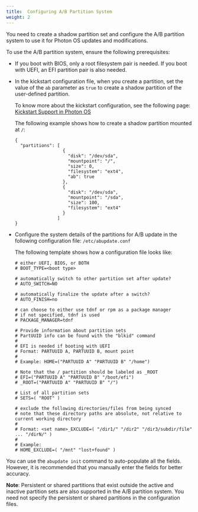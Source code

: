 ```yaml
---
title:  Configuring A/B Partition System
weight: 2
---
```


You need to create a shadow partition set and configure the A/B partition system to use it for Photon OS updates and modifications. 

To use the A/B partition system, ensure the following prerequisites:


- If you boot with BIOS, only a root filesystem pair is needed. If you boot with UEFI, an EFI partition pair is also needed.

- In the kickstart configuration file, when you create a partition, set the value of the `ab` parameter as `true` to create a shadow partition of the user-defined partition.

	To know more about the kickstart configuration, see the following page: [Kickstart Support in Photon OS](https://vmware.github.io/photon/docs/user-guide/working-with-kickstart/)

	The following example shows how to create a shadow partition mounted at `/`:

	```
	{
	  "partitions": [
	                  {
	                    "disk": "/dev/sda",
	                    "mountpoint": "/",
	                    "size": 0,
	                    "filesystem": "ext4",
	                    "ab": true
	                  },
	                  {
	                    "disk": "/dev/sda",
	                    "mountpoint": "/sda",
	                    "size": 100,
	                    "filesystem": "ext4"
	                  }
	                ]
	}
	```   


- Configure the system details of the partitions for A/B update in the following configuration file: `/etc/abupdate.conf` 

	The following template shows how a configuration file looks like:
	
	```
	# either UEFI, BIOS, or BOTH
	# BOOT_TYPE=<boot type>
	 
	# automatically switch to other partition set after update?
	# AUTO_SWITCH=NO
	 
	# automatically finalize the update after a switch?
	# AUTO_FINISH=no
	 
	# can choose to either use tdnf or rpm as a package manager
	# if not specified, tdnf is used
	# PACKAGE_MANAGER=tdnf
	 
	# Provide information about partition sets
	# PartUUID info can be found with the "blkid" command
	#
	# EFI is needed if booting with UEFI
	# Format: PARTUUID A, PARTUUID B, mount point
	#
	# Example: HOME=("PARTUUID A" "PARTUUID B" "/home")
	 
	# Note that the / partition should be labeled as _ROOT
	# EFI=("PARTUUID A" "PARTUUID B" "/boot/efi")
	# _ROOT=("PARTUUID A" "PARTUUID B" "/")
	 
	# List of all partition sets
	# SETS=( "ROOT" )
	 
	# exclude the following directories/files from being synced
	# note that these directory paths are absolute, not relative to current working directory
	#
	# Format: <set name>_EXCLUDE=( "/dir1/" "/dir2" "/dir3/subdir/file" ... "/dirN/" )
	#
	# Example:
	# HOME_EXCLUDE=( "/mnt" "lost+found" )
	
	```   

You can use the `abupdate init` command to auto-populate all the fields. However, it is recommended that you manually enter the fields for better accuracy.


**Note**: Persistent or shared partitions that exist outside the active and inactive partition sets are also supported in the A/B partition system. You need not specify the persistent or shared partitions in the configuration files.



